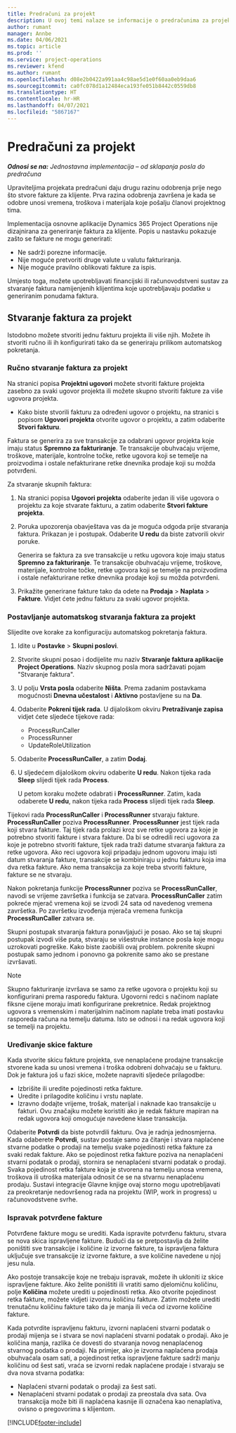 ```yaml
---
title: Predračuni za projekt
description: U ovoj temi nalaze se informacije o predračunima za projekt u aplikaciji Project Operations.
author: rumant
manager: Annbe
ms.date: 04/06/2021
ms.topic: article
ms.prod: ''
ms.service: project-operations
ms.reviewer: kfend
ms.author: rumant
ms.openlocfilehash: d08e2b0422a991aa4c98ae5d1e0f60aa0eb9daa6
ms.sourcegitcommit: ca0fc078d1a12484eca193fe051b8442c0559db8
ms.translationtype: HT
ms.contentlocale: hr-HR
ms.lasthandoff: 04/07/2021
ms.locfileid: "5867167"
---
```

# <a name="proforma-project-pnvoices"></a>Predračuni za projekt

_**Odnosi se na:** Jednostavna implementacija – od sklapanja posla do predračuna_

Upraviteljima projekata predračuni daju drugu razinu odobrenja prije nego što stvore fakture za klijente. Prva razina odobrenja završena je kada se odobre unosi vremena, troškova i materijala koje pošalju članovi projektnog tima.

Implementacija osnovne aplikacije Dynamics 365 Project Operations nije dizajnirana za generiranje faktura za klijente. Popis u nastavku pokazuje zašto se fakture ne mogu generirati:

- Ne sadrži porezne informacije.
- Nije moguće pretvoriti druge valute u valutu fakturiranja.
- Nije moguće pravilno oblikovati fakture za ispis.

Umjesto toga, možete upotrebljavati financijski ili računovodstveni sustav za stvaranje faktura namijenjenih klijentima koje upotrebljavaju podatke u generiranim ponudama faktura.

## <a name="creating-project-invoices"></a>Stvaranje faktura za projekt

Istodobno možete stvoriti jednu fakturu projekta ili više njih. Možete ih stvoriti ručno ili ih konfigurirati tako da se generiraju prilikom automatskog pokretanja.

### <a name="manually-create-project-invoices"></a>Ručno stvaranje faktura za projekt 

Na stranici popisa **Projektni ugovori** možete stvoriti fakture projekta zasebno za svaki ugovor projekta ili možete skupno stvoriti fakture za više ugovora projekta.

   - Kako biste stvorili fakturu za određeni ugovor o projektu, na stranici s popisom **Ugovori projekta** otvorite ugovor o projektu, a zatim odaberite **Stvori fakturu**.

   Faktura se generira za sve transakcije za odabrani ugovor projekta koje imaju status **Spremno za fakturiranje**. Te transakcije obuhvaćaju vrijeme, troškove, materijale, kontrolne točke, retke ugovora koji se temelje na proizvodima i ostale nefakturirane retke dnevnika prodaje koji su možda potvrđeni.

Za stvaranje skupnih faktura:

1. Na stranici popisa **Ugovori projekta** odaberite jedan ili više ugovora o projektu za koje stvarate fakturu, a zatim odaberite **Stvori fakture projekta**.
2. Poruka upozorenja obavještava vas da je moguća odgoda prije stvaranja faktura. Prikazan je i postupak. Odaberite **U redu** da biste zatvorili okvir poruke.

   Generira se faktura za sve transakcije u retku ugovora koje imaju status **Spremno za fakturiranje**. Te transakcije obuhvaćaju vrijeme, troškove, materijale, kontrolne točke, retke ugovora koji se temelje na proizvodima i ostale nefakturirane retke dnevnika prodaje koji su možda potvrđeni.

3. Prikažite generirane fakture tako da odete na **Prodaja** \> **Naplata** \> **Fakture**. Vidjet ćete jednu fakturu za svaki ugovor projekta.

### <a name="set-up-automated-creation-of-project-invoices"></a>Postavljanje automatskog stvaranja faktura za projekt 

Slijedite ove korake za konfiguraciju automatskog pokretanja faktura.

1. Idite u **Postavke** \> **Skupni poslovi**.
2. Stvorite skupni posao i dodijelite mu naziv **Stvaranje faktura aplikacije Project Operations**. Naziv skupnog posla mora sadržavati pojam "Stvaranje faktura".
3. U polju **Vrsta posla** odaberite **Ništa**. Prema zadanim postavkama mogućnosti **Dnevna učestalost** i **Aktivno** postavljene su na **Da**.
4. Odaberite **Pokreni tijek rada**. U dijaloškom okviru **Pretraživanje zapisa** vidjet ćete sljedeće tijekove rada:

    - ProcessRunCaller
    - ProcessRunner
    - UpdateRoleUtilization

5. Odaberite **ProcessRunCaller**, a zatim **Dodaj**.
6. U sljedećem dijaloškom okviru odaberite **U redu**. Nakon tijeka rada **Sleep** slijedi tijek rada **Process**.

    U petom koraku možete odabrati i **ProcessRunner**. Zatim, kada odaberete **U redu**, nakon tijeka rada **Process** slijedi tijek rada **Sleep**.

Tijekovi rada **ProcessRunCaller** i **ProcessRunner** stvaraju fakture. **ProcessRunCaller** poziva **ProcessRunner**. **ProcessRunner** jest tijek rada koji stvara fakture. Taj tijek rada prolazi kroz sve retke ugovora za koje je potrebno stvoriti fakture i stvara fakture. Da bi se odredili reci ugovora za koje je potrebno stvoriti fakture, tijek rada traži datume stvaranja faktura za retke ugovora. Ako reci ugovora koji pripadaju jednom ugovoru imaju isti datum stvaranja fakture, transakcije se kombiniraju u jednu fakturu koja ima dva retka fakture. Ako nema transakcija za koje treba stvoriti fakture, fakture se ne stvaraju.

Nakon pokretanja funkcije **ProcessRunner** poziva se **ProcessRunCaller**, navodi se vrijeme završetka i funkcija se zatvara. **ProcessRunCaller** zatim pokreće mjerač vremena koji se izvodi 24 sata od navedenog vremena završetka. Po završetku izvođenja mjerača vremena funkcija **ProcessRunCaller** zatvara se.

Skupni postupak stvaranja faktura ponavljajući je posao. Ako se taj skupni postupak izvodi više puta, stvaraju se višestruke instance posla koje mogu uzrokovati pogreške. Kako biste zaobišli ovaj problem. pokrenite skupni postupak samo jednom i ponovno ga pokrenite samo ako se prestane izvršavati.

> [!NOTE]
> Skupno fakturiranje izvršava se samo za retke ugovora o projektu koji su konfigurirani prema rasporedu faktura. Ugovorni redci s načinom naplate fiksne cijene moraju imati konfigurirane prekretnice. Redak projektnog ugovora s vremenskim i materijalnim načinom naplate treba imati postavku rasporeda računa na temelju datuma. Isto se odnosi i na redak ugovora koji se temelji na projektu.      
 
### <a name="edit-a-draft-invoice"></a>Uređivanje skice fakture

Kada stvorite skicu fakture projekta, sve nenaplaćene prodajne transakcije stvorene kada su unosi vremena i troška odobreni dohvaćaju se u fakturu. Dok je faktura još u fazi skice, možete napraviti sljedeće prilagodbe:

- Izbrišite ili uredite pojedinosti retka fakture.
- Uredite i prilagodite količinu i vrstu naplate.
- Izravno dodajte vrijeme, trošak, materijal i naknade kao transakcije u fakturi. Ovu značajku možete koristiti ako je redak fakture mapiran na redak ugovora koji omogućuje navedene klase transakcija.

Odaberite **Potvrdi** da biste potvrdili fakturu. Ova je radnja jednosmjerna. Kada odaberete **Potvrdi**, sustav postaje samo za čitanje i stvara naplaćene stvarne podatke o prodaji na temelju svake pojedinosti retka fakture za svaki redak fakture. Ako se pojedinost retka fakture poziva na nenaplaćeni stvarni podatak o prodaji, stornira se nenaplaćeni stvarni podatak o prodaji. Svaka pojedinost retka fakture koja je stvorena na temelju unosa vremena, troškova ili utroška materijala odnosit će se na stvarnu nenaplaćenu prodaju. Sustavi integracije Glavne knjige ovaj storno mogu upotrebljavati za preokretanje nedovršenog rada na projektu (WIP, work in progress) u računovodstvene svrhe.

### <a name="correct-a-confirmed-invoice"></a>Ispravak potvrđene fakture

Potvrđene fakture mogu se urediti. Kada ispravite potvrđenu fakturu, stvara se nova skica ispravljene fakture. Budući da se pretpostavlja da želite poništiti sve transakcije i količine iz izvorne fakture, ta ispravljena faktura uključuje sve transakcije iz izvorne fakture, a sve količine navedene u njoj jesu nula.

Ako postoje transakcije koje ne trebaju ispravak, možete ih ukloniti iz skice ispravljene fakture. Ako želite poništiti ili vratiti samo djelomičnu količinu, polje **Količina** možete urediti u pojedinosti retka. Ako otvorite pojedinost retka fakture, možete vidjeti izvornu količinu fakture. Zatim možete urediti trenutačnu količinu fakture tako da je manja ili veća od izvorne količine fakture.

Kada potvrdite ispravljenu fakturu, izvorni naplaćeni stvarni podatak o prodaji mijenja se i stvara se novi naplaćeni stvarni podatak o prodaji. Ako je količina manja, razlika će dovesti do stvaranja novog nenaplaćenog stvarnog podatka o prodaji. Na primjer, ako je izvorna naplaćena prodaja obuhvaćala osam sati, a pojedinost retka ispravljene fakture sadrži manju količinu od šest sati, vraća se izvorni redak naplaćene prodaje i stvaraju se dva nova stvarna podatka:

- Naplaćeni stvarni podatak o prodaji za šest sati.
- Nenaplaćeni stvarni podatak o prodaji za preostala dva sata. Ova transakcija može biti ili naplaćena kasnije ili označena kao nenaplativa, ovisno o pregovorima s klijentom.



[!INCLUDE[footer-include](../../includes/footer-banner.md)]
